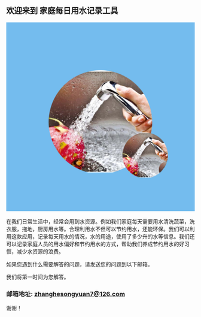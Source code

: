 ## 欢迎来到 家庭每日用水记录工具

![Image](icon-1024.png)

在我们日常生活中，经常会用到水资源。例如我们家庭每天需要用水清洗蔬菜，洗衣服，拖地，厨房用水等。合理利用水不但可以节约用水，还能环保。我们可以利用这款应用，记录每天用水的情况，水的用途，使用了多少升的水等信息。我们还可以记录家庭人员的用水偏好和节约用水的方式，帮助我们养成节约用水的好习惯，减少水资源的浪费。

如果您遇到什么需要解答的问题，请发送您的问题到以下邮箱。

我们将第一时间为您解答。

### 邮箱地址: zhanghesongyuan7@126.com

谢谢！
